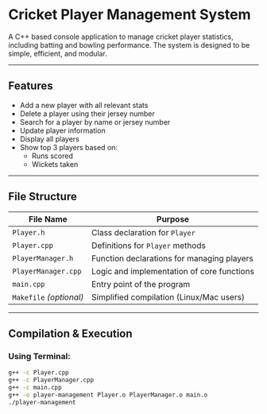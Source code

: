 # Cricket Player Management System

A C++ based console application to manage cricket player statistics, including batting and bowling performance. The system is designed to be simple, efficient, and modular.

---

## Features

- Add a new player with all relevant stats
- Delete a player using their jersey number
- Search for a player by name or jersey number
- Update player information
- Display all players
- Show top 3 players based on:
  - Runs scored
  - Wickets taken

---

## File Structure

| File Name            | Purpose                                      |
|----------------------|----------------------------------------------|
| `Player.h`           | Class declaration for `Player`               |
| `Player.cpp`         | Definitions for `Player` methods             |
| `PlayerManager.h`    | Function declarations for managing players   |
| `PlayerManager.cpp`  | Logic and implementation of core functions   |
| `main.cpp`           | Entry point of the program                   |
| `Makefile` *(optional)* | Simplified compilation (Linux/Mac users)  |

---

## Compilation & Execution

### Using Terminal:
```bash
g++ -c Player.cpp
g++ -c PlayerManager.cpp
g++ -c main.cpp
g++ -o player-management Player.o PlayerManager.o main.o
./player-management

